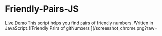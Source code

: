# Friendly-Pairs-JS
[Live Demo](http://htmlpreview.github.io/?https://raw.githubusercontent.com/bermanboris/Friendly-Pairs-JS/master/index.html)
This script helps you find pairs of friendly numbers. Written in JavaScript. 
![Friendly Pairs of gitNumbers ](/screenshot_chrome.png?raw=

